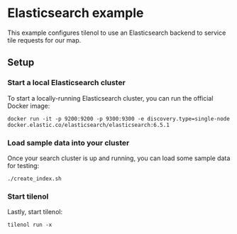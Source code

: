 # Elasticsearch example

This example configures tilenol to use an Elasticsearch backend to service tile requests for our map.

## Setup

### Start a local Elasticsearch cluster

To start a locally-running Elasticsearch cluster, you can run the official Docker image:

```shell
docker run -it -p 9200:9200 -p 9300:9300 -e discovery.type=single-node docker.elastic.co/elasticsearch/elasticsearch:6.5.1
```

### Load sample data into your cluster

Once your search cluster is up and running, you can load some sample data for testing:

```shell
./create_index.sh
```

### Start tilenol

Lastly, start tilenol:

```shell
tilenol run -x
```
